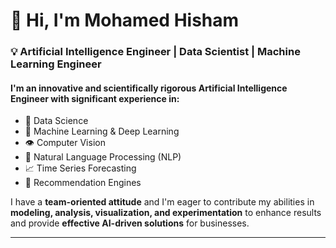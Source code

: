 # 👋 Hi, I'm Mohamed Hisham

### 💡 Artificial Intelligence Engineer | Data Scientist | Machine Learning Engineer  

#### I'm an innovative and scientifically rigorous **Artificial Intelligence Engineer** with significant experience in:
- 🧠 Data Science  
- 🤖 Machine Learning & Deep Learning  
- 👁️ Computer Vision  
- 💬 Natural Language Processing (NLP)  
- 📈 Time Series Forecasting  
- 🎯 Recommendation Engines  

I have a **team-oriented attitude** and I'm eager to contribute my abilities in **modeling, analysis, visualization, and experimentation** to enhance results and provide **effective AI-driven solutions** for businesses.

---
